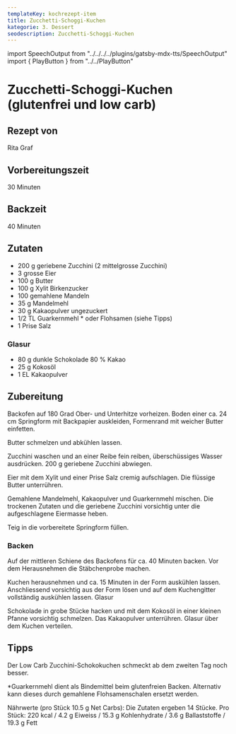 ```yaml
---
templateKey: kochrezept-item
title: Zucchetti-Schoggi-Kuchen
kategorie: 3. Dessert
seodescription: Zucchetti-Schoggi-Kuchen
---
```

import SpeechOutput from "../../../../plugins/gatsby-mdx-tts/SpeechOutput"
import { PlayButton } from "../../PlayButton"

<SpeechOutput id="kochrezept-rita-graf-zucchetti-schoggi-kuchen" customPlayButton={PlayButton}>

# Zucchetti-Schoggi-Kuchen (glutenfrei und low carb)

## Rezept von
Rita Graf

## Vorbereitungszeit 
30 Minuten

## Backzeit 
40 Minuten

## Zutaten
- 200 g geriebene Zucchini (2 mittelgrosse Zucchini) 
- 3 grosse Eier 
- 100 g Butter 
- 100 g Xylit Birkenzucker 
- 100  gemahlene Mandeln 
- 35 g Mandelmehl 
- 30 g Kakaopulver ungezuckert 
- 1/2 TL Guarkernmehl * oder Flohsamen (siehe Tipps)
- 1 Prise Salz 

### Glasur
- 80 g dunkle Schokolade 80 % Kakao 
- 25 g Kokosöl 
- 1 EL Kakaopulver 

## Zubereitung
Backofen auf 180 Grad Ober- und Unterhitze vorheizen. Boden einer ca. 24 cm Springform mit Backpapier auskleiden, Formenrand mit weicher Butter einfetten.

Butter schmelzen und abkühlen lassen.

Zucchini waschen und an einer Reibe fein reiben, überschüssiges Wasser ausdrücken. 200 g geriebene Zucchini abwiegen. 

Eier mit dem Xylit und einer Prise Salz cremig aufschlagen. Die flüssige Butter unterrühren. 

Gemahlene  Mandelmehl, Kakaopulver und Guarkernmehl mischen. Die trockenen Zutaten und die geriebene Zucchini vorsichtig unter die aufgeschlagene Eiermasse heben.  

Teig in die vorbereitete Springform füllen.

### Backen
Auf der mittleren Schiene des Backofens für ca. 40 Minuten backen. Vor dem Herausnehmen die Stäbchenprobe machen.

Kuchen herausnehmen und ca. 15 Minuten in der Form auskühlen lassen. Anschliessend vorsichtig aus der Form lösen und auf dem Kuchengitter vollständig auskühlen lassen.
Glasur

Schokolade in grobe Stücke hacken und mit dem Kokosöl in einer kleinen Pfanne vorsichtig schmelzen. Das Kakaopulver unterrühren. Glasur über dem Kuchen verteilen.


## Tipps
Der Low Carb Zucchini-Schokokuchen schmeckt ab dem zweiten Tag noch besser.

*Guarkernmehl dient als Bindemittel beim glutenfreien Backen. Alternativ kann dieses durch gemahlene Flohsamenschalen ersetzt werden.

Nährwerte (pro Stück 10.5 g Net Carbs):
Die Zutaten ergeben 14 Stücke. Pro Stück: 220 kcal / 4.2 g Eiweiss / 15.3 g Kohlenhydrate / 3.6 g Ballaststoffe / 19.3 g Fett 


</SpeechOutput>